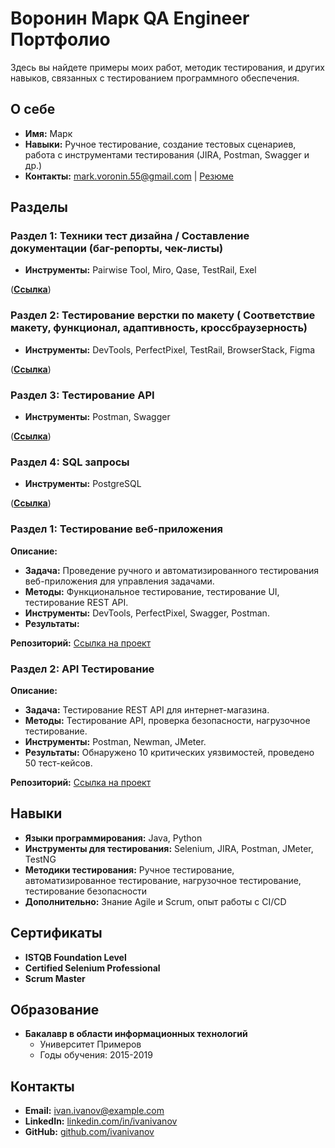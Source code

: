 # Воронин Марк QA Engineer Портфолио

Здесь вы найдете примеры моих работ, методик тестирования, и других навыков, связанных с тестированием программного обеспечения.

## О себе
- **Имя:** Марк
- **Навыки:** Ручное тестирование, создание тестовых сценариев, работа с инструментами тестирования (JIRA, Postman, Swagger и др.)
- **Контакты:** mark.voronin.55@gmail.com | [Резюме](https://hh.ru/applicant/resumes/view?resume=e9856612ff0d42b2f80039ed1f6a54344b414f)

## Разделы

### Раздел 1: Техники тест дизайна / Составление документации (баг-репорты, чек-листы)

- **Инструменты:** Pairwise Tool, Miro, Qase, TestRail, Exel

([**Ссылка**](https://github.com/MarkVORNO/MarkVORNO/blob/main/Section_1.md))

### Раздел 2: Тестирование верстки по макету ( Соответствие макету, функционал, адаптивность, кроссбраузерность)

- **Инструменты:** DevTools, PerfectPixel, TestRail, BrowserStack, Figma

([**Ссылка**](https://github.com/MarkVORNO/MarkVORNO/blob/main/Section_2.md))


### Раздел 3: Тестирование API

- **Инструменты:** Postman, Swagger

([**Ссылка**](https://github.com/MarkVORNO/MarkVORNO/blob/main/Section_3.md))



### Раздел 4: SQL запросы

- **Инструменты:** PostgreSQL

([**Ссылка**](https://github.com/MarkVORNO/MarkVORNO/blob/main/Section_4.md))









### Раздел 1: Тестирование веб-приложения

**Описание:**
- **Задача:** Проведение ручного и автоматизированного тестирования веб-приложения для управления задачами.
- **Методы:** Функциональное тестирование, тестирование UI, тестирование REST API.
- **Инструменты:** DevTools, PerfectPixel, Swagger, Postman.
- **Результаты:** 

**Репозиторий:** [Ссылка на проект](https://github.com/ivanivanov/web-app-testing)

### Раздел 2: API Тестирование

**Описание:**
- **Задача:** Тестирование REST API для интернет-магазина.
- **Методы:** Тестирование API, проверка безопасности, нагрузочное тестирование.
- **Инструменты:** Postman, Newman, JMeter.
- **Результаты:** Обнаружено 10 критических уязвимостей, проведено 50 тест-кейсов.

**Репозиторий:** [Ссылка на проект](https://github.com/ivanivanov/api-testing)

## Навыки

- **Языки программирования:** Java, Python
- **Инструменты для тестирования:** Selenium, JIRA, Postman, JMeter, TestNG
- **Методики тестирования:** Ручное тестирование, автоматизированное тестирование, нагрузочное тестирование, тестирование безопасности
- **Дополнительно:** Знание Agile и Scrum, опыт работы с CI/CD

## Сертификаты

- **ISTQB Foundation Level**
- **Certified Selenium Professional**
- **Scrum Master**

## Образование

- **Бакалавр в области информационных технологий**
  - Университет Примеров
  - Годы обучения: 2015-2019

## Контакты

- **Email:** ivan.ivanov@example.com
- **LinkedIn:** [linkedin.com/in/ivanivanov](https://www.linkedin.com/in/ivanivanov)
- **GitHub:** [github.com/ivanivanov](https://github.com/ivanivanov)

